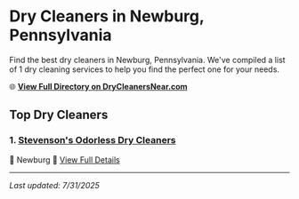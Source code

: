 # Dry Cleaners in Newburg, Pennsylvania

Find the best dry cleaners in Newburg, Pennsylvania. We've compiled a list of 1 dry cleaning services to help you find the perfect one for your needs.

🌐 **[View Full Directory on DryCleanersNear.com](https://drycleanersnear.com/city/US/Pennsylvania/Newburg)**

## Top Dry Cleaners

### 1. [Stevenson's Odorless Dry Cleaners](https://drycleanersnear.com/dryCleaner/6886d9a7c1603fb16966f850/stevenson-s-odorless-dry-cleaners)
📍 Newburg
🔗 [View Full Details](https://drycleanersnear.com/dryCleaner/6886d9a7c1603fb16966f850/stevenson-s-odorless-dry-cleaners)


---

*Last updated: 7/31/2025*
